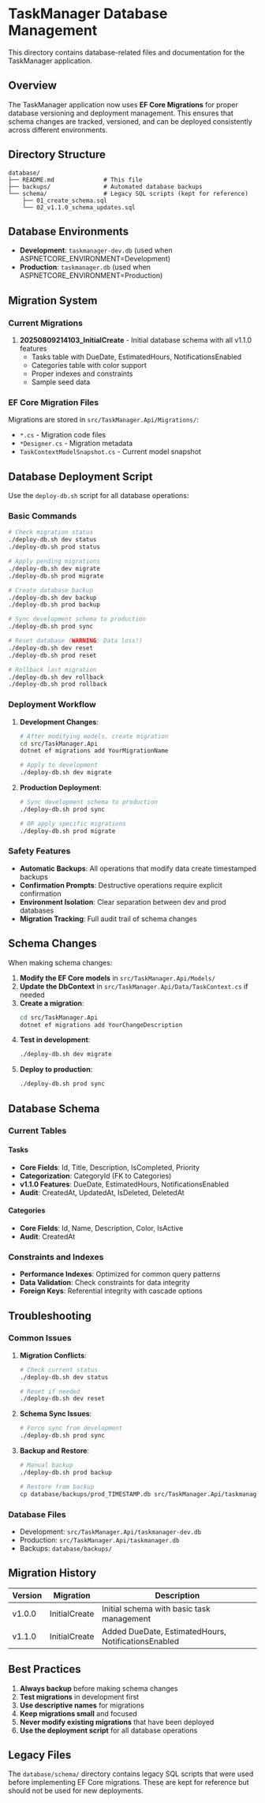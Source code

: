 # TaskManager Database Management

This directory contains database-related files and documentation for the TaskManager application.

## Overview

The TaskManager application now uses **EF Core Migrations** for proper database versioning and deployment management. This ensures that schema changes are tracked, versioned, and can be deployed consistently across different environments.

## Directory Structure

```
database/
├── README.md              # This file
├── backups/               # Automated database backups
└── schema/                # Legacy SQL scripts (kept for reference)
    ├── 01_create_schema.sql
    └── 02_v1.1.0_schema_updates.sql
```

## Database Environments

- **Development**: `taskmanager-dev.db` (used when ASPNETCORE_ENVIRONMENT=Development)
- **Production**: `taskmanager.db` (used when ASPNETCORE_ENVIRONMENT=Production)

## Migration System

### Current Migrations

1. **20250809214103_InitialCreate** - Initial database schema with all v1.1.0 features
   - Tasks table with DueDate, EstimatedHours, NotificationsEnabled
   - Categories table with color support
   - Proper indexes and constraints
   - Sample seed data

### EF Core Migration Files

Migrations are stored in `src/TaskManager.Api/Migrations/`:
- `*.cs` - Migration code files
- `*Designer.cs` - Migration metadata
- `TaskContextModelSnapshot.cs` - Current model snapshot

## Database Deployment Script

Use the `deploy-db.sh` script for all database operations:

### Basic Commands

```bash
# Check migration status
./deploy-db.sh dev status
./deploy-db.sh prod status

# Apply pending migrations
./deploy-db.sh dev migrate
./deploy-db.sh prod migrate

# Create database backup
./deploy-db.sh dev backup
./deploy-db.sh prod backup

# Sync development schema to production
./deploy-db.sh prod sync

# Reset database (WARNING: Data loss!)
./deploy-db.sh dev reset
./deploy-db.sh prod reset

# Rollback last migration
./deploy-db.sh dev rollback
./deploy-db.sh prod rollback
```

### Deployment Workflow

1. **Development Changes**:
   ```bash
   # After modifying models, create migration
   cd src/TaskManager.Api
   dotnet ef migrations add YourMigrationName
   
   # Apply to development
   ./deploy-db.sh dev migrate
   ```

2. **Production Deployment**:
   ```bash
   # Sync development schema to production
   ./deploy-db.sh prod sync
   
   # OR apply specific migrations
   ./deploy-db.sh prod migrate
   ```

### Safety Features

- **Automatic Backups**: All operations that modify data create timestamped backups
- **Confirmation Prompts**: Destructive operations require explicit confirmation
- **Environment Isolation**: Clear separation between dev and prod databases
- **Migration Tracking**: Full audit trail of schema changes

## Schema Changes

When making schema changes:

1. **Modify the EF Core models** in `src/TaskManager.Api/Models/`
2. **Update the DbContext** in `src/TaskManager.Api/Data/TaskContext.cs` if needed
3. **Create a migration**:
   ```bash
   cd src/TaskManager.Api
   dotnet ef migrations add YourChangeDescription
   ```
4. **Test in development**:
   ```bash
   ./deploy-db.sh dev migrate
   ```
5. **Deploy to production**:
   ```bash
   ./deploy-db.sh prod sync
   ```

## Database Schema

### Current Tables

#### Tasks
- **Core Fields**: Id, Title, Description, IsCompleted, Priority
- **Categorization**: CategoryId (FK to Categories)
- **v1.1.0 Features**: DueDate, EstimatedHours, NotificationsEnabled
- **Audit**: CreatedAt, UpdatedAt, IsDeleted, DeletedAt

#### Categories
- **Core Fields**: Id, Name, Description, Color, IsActive
- **Audit**: CreatedAt

### Constraints and Indexes

- **Performance Indexes**: Optimized for common query patterns
- **Data Validation**: Check constraints for data integrity
- **Foreign Keys**: Referential integrity with cascade options

## Troubleshooting

### Common Issues

1. **Migration Conflicts**:
   ```bash
   # Check current status
   ./deploy-db.sh dev status
   
   # Reset if needed
   ./deploy-db.sh dev reset
   ```

2. **Schema Sync Issues**:
   ```bash
   # Force sync from development
   ./deploy-db.sh prod sync
   ```

3. **Backup and Restore**:
   ```bash
   # Manual backup
   ./deploy-db.sh prod backup
   
   # Restore from backup
   cp database/backups/prod_TIMESTAMP.db src/TaskManager.Api/taskmanager.db
   ```

### Database Files

- Development: `src/TaskManager.Api/taskmanager-dev.db`
- Production: `src/TaskManager.Api/taskmanager.db`
- Backups: `database/backups/`

## Migration History

| Version | Migration | Description |
|---------|-----------|-------------|
| v1.0.0 | InitialCreate | Initial schema with basic task management |
| v1.1.0 | InitialCreate | Added DueDate, EstimatedHours, NotificationsEnabled |

## Best Practices

1. **Always backup** before making schema changes
2. **Test migrations** in development first
3. **Use descriptive names** for migrations
4. **Keep migrations small** and focused
5. **Never modify existing migrations** that have been deployed
6. **Use the deployment script** for all database operations

## Legacy Files

The `database/schema/` directory contains legacy SQL scripts that were used before implementing EF Core migrations. These are kept for reference but should not be used for new deployments.